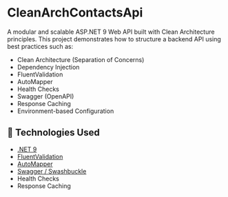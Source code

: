 # CleanArchContactsApi

A modular and scalable ASP.NET 9 Web API built with Clean Architecture principles. This project demonstrates how to structure a backend API using best practices such as:

- Clean Architecture (Separation of Concerns)
- Dependency Injection
- FluentValidation
- AutoMapper
- Health Checks
- Swagger (OpenAPI)
- Response Caching
- Environment-based Configuration
  
## 🚀 Technologies Used

- [.NET 9](https://dotnet.microsoft.com/)
- [FluentValidation](https://docs.fluentvalidation.net/)
- [AutoMapper](https://automapper.org/)
- [Swagger / Swashbuckle](https://github.com/domaindrivendev/Swashbuckle.AspNetCore)
- Health Checks
- Response Caching
